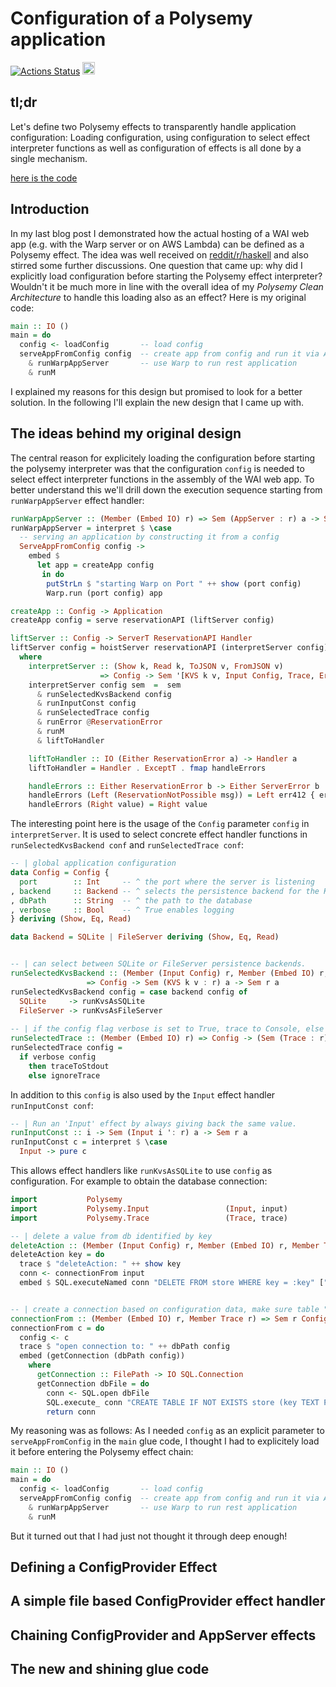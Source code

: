 # Configuration of a Polysemy application

[![Actions Status](https://github.com/thma/PolysemyCleanArchitecture/workflows/Haskell%20CI/badge.svg)](https://github.com/thma/PolysemyCleanArchitecture/actions)
<a href="https://github.com/thma/PolysemyCleanArchitecture"><img src="https://thma.github.io/img/forkme.png" height="20" ></a>

## tl;dr

Let's define two Polysemy effects to transparently handle application configuration:
Loading configuration, using configuration to select effect interpreter functions as well as configuration of effects is all done by a single mechanism.

[here is the code](https://github.com/thma/PolysemyCleanArchitecture)

## Introduction

In my last blog post I demonstrated how the actual hosting of a WAI web app (e.g. with the Warp server or on AWS Lambda) can be defined as a Polysemy effect.
The idea was well received on [reddit/r/haskell](https://www.reddit.com/r/haskell/) and also stirred some further discussions.
One question that came up: why did I explicitly load configuration before starting the Polysemy effect interpreter? Wouldn't it be much more in line with the overall idea of my *Polysemy Clean Architecture* to handle this loading also as an effect? Here is my original code:

```haskell
main :: IO ()
main = do
  config <- loadConfig       -- load config
  serveAppFromConfig config  -- create app from config and run it via AppServer effect
    & runWarpAppServer       -- use Warp to run rest application
    & runM
```

I explained my reasons for this design but promised to look for a better solution.
In the following I'll explain the new design that I came up with.

## The ideas behind my original design

The central reason for explicitely loading the configuration before starting the polysemy interpreter was that the configuration `config` is needed to select effect interpreter functions in the assembly of the WAI web app. To better understand this we'll drill down the execution sequence starting from `runWarpAppServer` effect handler:

```haskell
runWarpAppServer :: (Member (Embed IO) r) => Sem (AppServer : r) a -> Sem r a
runWarpAppServer = interpret $ \case
  -- serving an application by constructing it from a config
  ServeAppFromConfig config ->
    embed $
      let app = createApp config
       in do 
        putStrLn $ "starting Warp on Port " ++ show (port config)
        Warp.run (port config) app

createApp :: Config -> Application
createApp config = serve reservationAPI (liftServer config)

liftServer :: Config -> ServerT ReservationAPI Handler
liftServer config = hoistServer reservationAPI (interpretServer config) reservationServer
  where
    interpretServer :: (Show k, Read k, ToJSON v, FromJSON v)
                    => Config -> Sem '[KVS k v, Input Config, Trace, Error ReservationError, Embed IO] a -> Handler a
    interpretServer config sem  =  sem
      & runSelectedKvsBackend config
      & runInputConst config
      & runSelectedTrace config
      & runError @ReservationError
      & runM
      & liftToHandler

    liftToHandler :: IO (Either ReservationError a) -> Handler a
    liftToHandler = Handler . ExceptT . fmap handleErrors

    handleErrors :: Either ReservationError b -> Either ServerError b
    handleErrors (Left (ReservationNotPossible msg)) = Left err412 { errBody = pack msg}
    handleErrors (Right value) = Right value
```

The interesting point here is the usage of the `Config` parameter `config` in `interpretServer`. 
It is used to select concrete effect handler functions in `runSelectedKvsBackend conf` and `runSelectedTrace conf`:


```haskell
-- | global application configuration
data Config = Config {
  port        :: Int     -- ^ the port where the server is listening
, backend     :: Backend -- ^ selects the persistence backend for the KV store
, dbPath      :: String  -- ^ the path to the database
, verbose     :: Bool    -- ^ True enables logging
} deriving (Show, Eq, Read)

data Backend = SQLite | FileServer deriving (Show, Eq, Read)


-- | can select between SQLite or FileServer persistence backends.
runSelectedKvsBackend :: (Member (Input Config) r, Member (Embed IO) r, Member Trace r, Show k, Read k, ToJSON v, FromJSON v)
                 => Config -> Sem (KVS k v : r) a -> Sem r a
runSelectedKvsBackend config = case backend config of
  SQLite     -> runKvsAsSQLite
  FileServer -> runKvsAsFileServer
  
-- | if the config flag verbose is set to True, trace to Console, else ignore all trace messages
runSelectedTrace :: (Member (Embed IO) r) => Config -> (Sem (Trace : r) a -> Sem r a)
runSelectedTrace config =
  if verbose config
    then traceToStdout
    else ignoreTrace
```

In addition to this `config` is also used by the `Input` effect handler `runInputConst conf`:

```haskell
-- | Run an 'Input' effect by always giving back the same value.
runInputConst :: i -> Sem (Input i ': r) a -> Sem r a
runInputConst c = interpret $ \case
  Input -> pure c
```

This allows effect handlers like `runKvsAsSQLite` to use `config` as configuration. For example to obtain the database connection:

```haskell
import           Polysemy
import           Polysemy.Input                 (Input, input)
import           Polysemy.Trace                 (Trace, trace)

-- | delete a value from db identified by key
deleteAction :: (Member (Input Config) r, Member (Embed IO) r, Member Trace r, Show k) => k -> Sem r ()
deleteAction key = do
  trace $ "deleteAction: " ++ show key
  conn <- connectionFrom input
  embed $ SQL.executeNamed conn "DELETE FROM store WHERE key = :key" [":key" := show key]


-- | create a connection based on configuration data, make sure table "store" exists.
connectionFrom :: (Member (Embed IO) r, Member Trace r) => Sem r Config -> Sem r SQL.Connection
connectionFrom c = do
  config <- c
  trace $ "open connection to: " ++ dbPath config
  embed (getConnection (dbPath config))
    where
      getConnection :: FilePath -> IO SQL.Connection
      getConnection dbFile = do
        conn <- SQL.open dbFile
        SQL.execute_ conn "CREATE TABLE IF NOT EXISTS store (key TEXT PRIMARY KEY, value TEXT)"
        return conn
```

My reasoning was as follows: As I needed `config` as an explicit parameter to `serveAppFromConfig` in the `main` glue code, I thought I had to explicitely load it before entering the Polysemy effect chain:

```haskell
main :: IO ()
main = do
  config <- loadConfig       -- load config
  serveAppFromConfig config  -- create app from config and run it via AppServer effect
    & runWarpAppServer       -- use Warp to run rest application
    & runM
```

But it turned out that I had just not thought it through deep enough!

## Defining a ConfigProvider Effect

## A simple file based ConfigProvider effect handler

## Chaining ConfigProvider and AppServer effects

## The new and shining glue code
